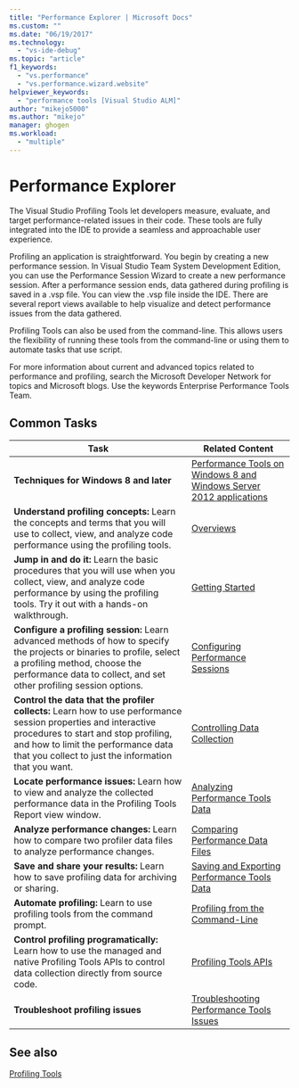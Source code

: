 ```yaml
---
title: "Performance Explorer | Microsoft Docs"
ms.custom: ""
ms.date: "06/19/2017"
ms.technology: 
  - "vs-ide-debug"
ms.topic: "article"
f1_keywords: 
  - "vs.performance"
  - "vs.performance.wizard.website"
helpviewer_keywords: 
  - "performance tools [Visual Studio ALM]"
author: "mikejo5000"
ms.author: "mikejo"
manager: ghogen
ms.workload: 
  - "multiple"
---
```

# Performance Explorer

The Visual Studio Profiling Tools let developers measure, evaluate, and target performance-related issues in their code. These tools are fully integrated into the IDE to provide a seamless and approachable user experience.

Profiling an application is straightforward. You begin by creating a new performance session. In Visual Studio Team System Development Edition, you can use the Performance Session Wizard to create a new performance session. After a performance session ends, data gathered during profiling is saved in a .vsp file. You can view the .vsp file inside the IDE. There are several report views available to help visualize and detect performance issues from the data gathered.

Profiling Tools can also be used from the command-line. This allows users the flexibility of running these tools from the command-line or using them to automate tasks that use script.

For more information about current and advanced topics related to performance and profiling, search the Microsoft Developer Network for topics and Microsoft blogs. Use the keywords Enterprise Performance Tools Team.

## Common Tasks

|Task|Related Content|
|----------|---------------------|
|**Techniques for Windows 8 and later**|[Performance Tools on Windows 8 and Windows Server 2012 applications](../profiling/performance-tools-on-windows-8-and-windows-server-2012-applications.md)|
|**Understand profiling concepts:** Learn the concepts and terms that you will use to collect, view, and analyze code performance using the profiling tools.|[Overviews](../profiling/overviews-performance-tools.md)|
|**Jump in and do it:** Learn the basic procedures that you will use when you collect, view, and analyze code performance by using the profiling tools. Try it out with a hands-on walkthrough.|[Getting Started](../profiling/getting-started-with-performance-tools.md)|
|**Configure a profiling session:** Learn advanced methods of how to specify the projects or binaries to profile, select a profiling method, choose the performance data to collect, and set other profiling session options.|[Configuring Performance Sessions](../profiling/configuring-performance-sessions.md)|
|**Control the data that the profiler collects:** Learn how to use performance session properties and interactive procedures to start and stop profiling, and how to limit the performance data that you collect to just the information that you want.|[Controlling Data Collection](../profiling/controlling-data-collection.md)|
|**Locate performance issues:** Learn how to view and analyze the collected performance data in the Profiling Tools Report view window.|[Analyzing Performance Tools Data](../profiling/analyzing-performance-tools-data.md)|
|**Analyze performance changes:** Learn how to compare two profiler data files to analyze performance changes.|[Comparing Performance Data Files](../profiling/comparing-performance-data-files.md)|
|**Save and share your results:** Learn how to save profiling data for archiving or sharing.|[Saving and Exporting Performance Tools Data](../profiling/saving-and-exporting-performance-tools-data.md)|
|**Automate profiling:** Learn to use profiling tools from the command prompt.|[Profiling from the Command-Line](../profiling/using-the-profiling-tools-from-the-command-line.md)|
|**Control profiling programatically:** Learn how to use the managed and native Profiling Tools APIs to control data collection directly from source code.|[Profiling Tools APIs](../profiling/profiling-tools-apis.md)|
|**Troubleshoot profiling issues**|[Troubleshooting Performance Tools Issues](../profiling/troubleshooting-performance-tools-issues.md)|

## See also

[Profiling Tools](../profiling/profiling-tools.md)
